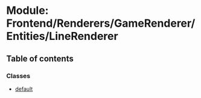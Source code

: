 # Module: Frontend/Renderers/GameRenderer/Entities/LineRenderer

## Table of contents

### Classes

- [default](../classes/frontend_renderers_gamerenderer_entities_linerenderer.default.md)
